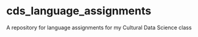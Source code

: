 # cds_language_assignments
A repository for language assignments for my Cultural Data Science class
